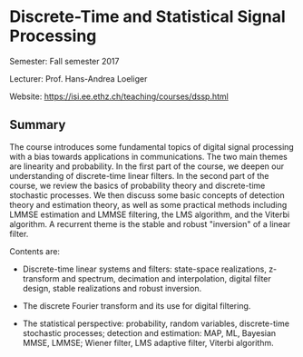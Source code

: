 # Discrete-Time and Statistical Signal Processing

Semester: Fall semester 2017

Lecturer: Prof. Hans-Andrea Loeliger

Website: https://isi.ee.ethz.ch/teaching/courses/dssp.html

## Summary

The course introduces some fundamental topics of digital signal processing with a bias towards applications in communications.
The two main themes are linearity and probability. In the first part of the course, we deepen our understanding of discrete-time linear filters.
In the second part of the course, we review the basics of probability theory and discrete-time stochastic processes. We then discuss some basic concepts of detection theory and estimation theory, as well as some practical methods including LMMSE estimation and LMMSE filtering, the LMS algorithm, and the Viterbi algorithm. A recurrent theme is the stable and robust "inversion" of a linear filter.

Contents are:

* Discrete-time linear systems and filters:
state-space realizations, z-transform and spectrum,
decimation and interpolation, digital filter design,
stable realizations and robust inversion.

* The discrete Fourier transform and its use for digital filtering.

* The statistical perspective:
probability, random variables, discrete-time stochastic processes;
detection and estimation: MAP, ML, Bayesian MMSE, LMMSE;
Wiener filter, LMS adaptive filter, Viterbi algorithm.